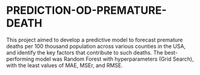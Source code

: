 # PREDICTION-OD-PREMATURE-DEATH
This project aimed to develop a predictive model to forecast premature deaths per 100 thousand population across various counties in the USA, and identify the key factors that contribute to such deaths.  The best-performing model was Random Forest with hyperparameters (Grid Search), with the least values of MAE, MSEr, and RMSE. 
